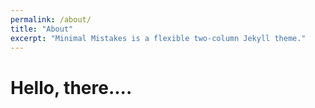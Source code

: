 ```yaml
---
permalink: /about/
title: "About"
excerpt: "Minimal Mistakes is a flexible two-column Jekyll theme."
---
```


# Hello, there....